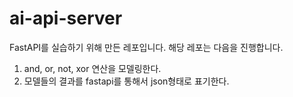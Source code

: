 # ai-api-server

FastAPI를 실습하기 위해 만든 레포입니다.
해당 레포는 다음을 진행합니다.

1. and, or, not, xor 연산을 모델링한다.
2. 모델들의 결과를 fastapi를 통해서 json형태로 표기한다.
